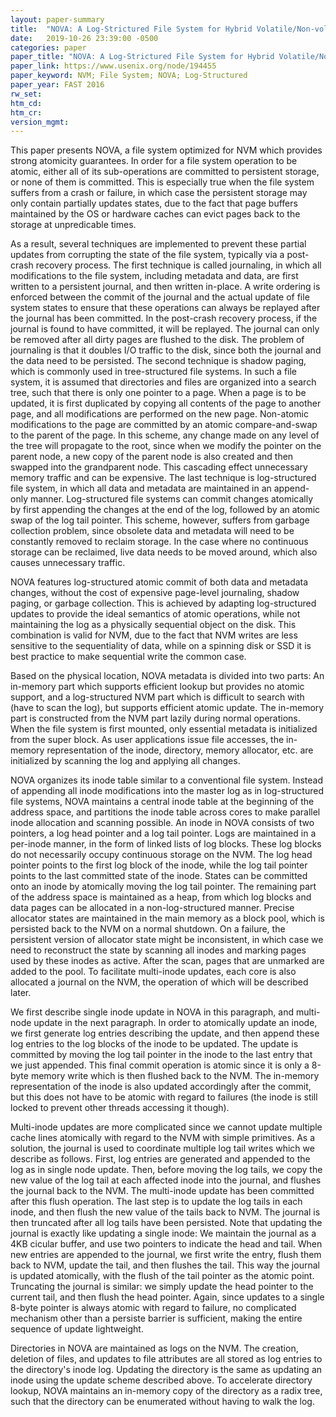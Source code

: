 ```yaml
---
layout: paper-summary
title:  "NOVA: A Log-Strictured File System for Hybrid Volatile/Non-volatile Main Memories"
date:   2019-10-26 23:39:00 -0500
categories: paper
paper_title: "NOVA: A Log-Strictured File System for Hybrid Volatile/Non-volatile Main Memories"
paper_link: https://www.usenix.org/node/194455
paper_keyword: NVM; File System; NOVA; Log-Structured
paper_year: FAST 2016
rw_set: 
htm_cd: 
htm_cr: 
version_mgmt: 
---
```


This paper presents NOVA, a file system optimized for NVM which provides strong atomicity guarantees. In order for a 
file system operation to be atomic, either all of its sub-operations are committed to persistent storage, or none of them is
committed. This is especially true when the file system suffers from a crash or failure, in which case the persistent
storage may only contain partially updates states, due to the fact that page buffers maintained by the OS or hardware 
caches can evict pages back to the storage at unpredicable times.

As a result, several techniques are implemented to prevent these partial updates from corrupting the state of the file 
system, typically via a post-crash recovery process. The first technique is called journaling, in which all modifications
to the file system, including metadata and data, are first written to a persistent journal, and then written in-place.
A write ordering is enforced between the commit of the journal and the actual update of file system states to ensure 
that these operations can always be replayed after the journal has been committed. In the post-crash recovery process, 
if the journal is found to have committed, it will be replayed. The journal can only be removed after all dirty
pages are flushed to the disk. The problem of journaling is that it doubles I/O traffic to the disk, since both the journal
and the data need to be persisted. The second technique is shadow paging, which is commonly used in tree-structured file
systems. In such a file system, it is assumed that directories and files are organized into a search tree, such that there
is only one pointer to a page. When a page is to be updated, it is first duplicated by copying all contents of the 
page to another page, and all modifications are performed on the new page. Non-atomic modifications to the page are
committed by an atomic compare-and-swap to the parent of the page. In this scheme, any change made on any level
of the tree will propagate to the root, since when we modify the pointer on the parent node, a new copy of the parent
node is also created and then swapped into the grandparent node. This cascading effect unnecessary memory traffic and 
can be expensive. The last technique is log-structured file system, in which all data and metadata are maintained in
an append-only manner. Log-structured file systems can commit changes atomically by first appending the changes at the 
end of the log, followed by an atomic swap of the log tail pointer. This scheme, however, suffers from garbage collection
problem, since obsolete data and metadata will need to be constantly removed to reclaim storage. In the case where 
no continuous storage can be reclaimed, live data needs to be moved around, which also causes unnecessary traffic.

NOVA features log-structured atomic commit of both data and metadata changes, without the cost of expensive page-level 
journaling, shadow paging, or garbage collection. This is achieved by adapting log-structured updates to provide the ideal 
semantics of atomic operations, while not maintaining the log as a physically sequential object on the disk. This
combination is valid for NVM, due to the fact that NVM writes are less sensitive to the sequentiality of data, while
on a spinning disk or SSD it is best practice to make sequential write the common case. 

Based on the physical location, NOVA metadata is divided into two parts: An in-memory part which supports efficient 
lookup but provides no atomic support, and a log-structured NVM part which is difficult to search with (have to scan 
the log), but supports efficient atomic update. The in-memory part is constructed from the NVM part lazily during normal
operations. When the file system is first mounted, only essential metadata is initialized from the super block. As 
user applications issue file accesses, the in-memory representation of the inode, directory, memory allocator, etc. are 
initialized by scanning the log and applying all changes.

NOVA organizes its inode table similar to a conventional file system. Instead of appending all inode modifications into
the master log as in log-structured file systems, NOVA maintains a central inode table at the beginning of the address
space, and partitions the inode table across cores to make parallel inode allocation and scanning possible. An inode in
NOVA consists of two pointers, a log head pointer and a log tail pointer. Logs are maintained in a per-inode manner, in
the form of linked lists of log blocks. These log blocks do not necessarily occupy continuous storage on the NVM. The log 
head pointer points to the first log block of the inode, while the log tail pointer points to the last committed state of 
the inode. States can be committed onto an inode by atomically moving the log tail pointer. The remaining part of the 
address space is maintained as a heap, from which log blocks and data pages can be allocated in a non-log-structured manner. 
Precise allocator states are maintained in the main memory as a block pool, which is persisted back to the NVM on a normal 
shutdown. On a failure, the persistent version of allocator state might be inconsistent, in which case we need to reconstruct 
the state by scanning all inodes and marking pages used by these inodes as active. After the scan, pages that are unmarked 
are added to the pool. To facilitate multi-inode updates, each core is also allocated a journal on the NVM, the operation
of which will be described later.

We first describe single inode update in NOVA in this paragraph, and multi-node update in the next paragraph. In order
to atomically update an inode, we first generate log entries describing the update, and then append these log entries to 
the log blocks of the inode to be updated. The update is committed by moving the log tail pointer in the inode to the last
entry that we just appended. This final commit operation is atomic since it is only a 8-byte memory write which is then
flushed back to the NVM. The in-memory representation of the inode is also updated accordingly after the commit, but
this does not have to be atomic with regard to failures (the inode is still locked to prevent other threads accessing it 
though).

Multi-inode updates are more complicated since we cannot update multiple cache lines atomically with regard to the NVM
with simple primitives. As a solution, the journal is used to coordinate multiple log tail writes which we describe 
as follows. First, log entries are generated and appended to the log as in single node update. Then, before moving the 
log tails, we copy the new value of the log tail at each affected inode into the journal, and flushes the journal
back to the NVM. The multi-inode update has been committed after this flush operation. The last step is to update the 
log tails in each inode, and then flush the new value of the tails back to NVM. The journal is then truncated after all
log tails have been persisted. Note that updating the journal is exactly like updating a single inode: We maintain the 
journal as a 4KB cicular buffer, and use two pointers to indicate the head and tail. When new entries are appended to the 
journal, we first write the entry, flush them back to NVM, update the tail, and then flushes the tail. This way the journal 
is updated atomically, with the flush of the tail pointer as the atomic point. Truncating the journal is similar: we simply 
update the head pointer to the current tail, and then flush the head pointer. Again, since updates to a single 8-byte 
pointer is always atomic with regard to failure, no complicated mechanism other than a persiste barrier is sufficient, making
the entire sequence of update lightweight.

Directories in NOVA are maintained as logs on the NVM. The creation, deletion of files, and updates to file attributes are 
all stored as log entries to the directory's inode log. Updating the directory is the same as updating an inode using the 
update scheme described above. To accelerate directory lookup, NOVA maintains an in-memory copy of the directory as a
radix tree, such that the directory can be enumerated without having to walk the log.

